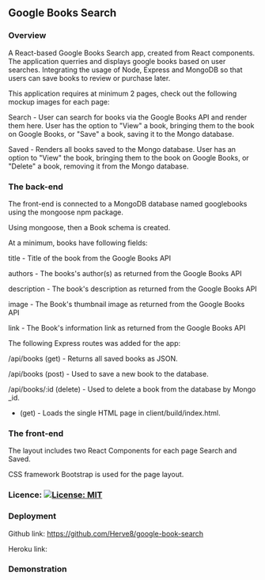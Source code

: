 ## Google Books Search

### Overview

A React-based Google Books Search app, created from React components. The application querries and displays google books based on user searches. Integrating the usage of Node, Express and MongoDB so that users can save books to review or purchase later.

This application requires at minimum 2 pages, check out the following mockup images for each page:


Search - User can search for books via the Google Books API and render them here. User has the option to "View" a book, bringing them to the book on Google Books, or "Save" a book, saving it to the Mongo database.


Saved - Renders all books saved to the Mongo database. User has an option to "View" the book, bringing them to the book on Google Books, or "Delete" a book, removing it from the Mongo database.

### The back-end

The front-end is connected to a MongoDB database named googlebooks using the mongoose npm package.


Using mongoose, then a Book schema is created.


At a minimum, books have following fields:


title - Title of the book from the Google Books API


authors - The books's author(s) as returned from the Google Books API


description - The book's description as returned from the Google Books API


image - The Book's thumbnail image as returned from the Google Books API


link - The Book's information link as returned from the Google Books API


The following Express routes was added for the app:



/api/books (get) - Returns all saved books as JSON.


/api/books (post) - Used to save a new book to the database.


/api/books/:id (delete) - Used to delete a book from the database by Mongo _id.


* (get) - Loads the single HTML page in client/build/index.html. 


### The front-end


The layout includes two React Components for each page Search and Saved.


CSS framework Bootstrap is used for the page layout.

### Licence: [![License: MIT](https://img.shields.io/badge/License-MIT-yellow.svg)](https://opensource.org/licenses/MIT)


### Deployment

Github link: https://github.com/Herve8/google-book-search

Heroku link:

### Demonstration